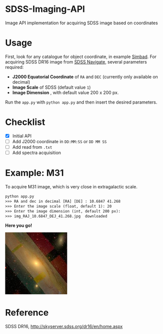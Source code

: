 # SDSS-Imaging-API
Image API implementation for acquiring SDSS image based on coordinates

# Usage

First, look for any catalogue for object coordinate, in example [Simbad](https://simbad.u-strasbg.fr/simbad/sim-fbasic).
For acquiring SDSS DR16 image from [SDSS Navigate](http://skyserver.sdss.org/dr16/en/tools/chart/navi.aspx?), several parameters required:
* **J2000 Equatorial Coordinate** of `RA` and `DEC` (currently only available on decimal)
* **Image Scale** of SDSS (default value `1`)
* **Image Dimension** , with default value 200 x 200 px.

Run the `app.py` with `python app.py` and then insert the desired parameters. 

# Checklist

- [x] Initial API
- [ ] Add J2000 coordinate in `DD:MM:SS` or `DD MM SS`
- [ ] Add read from `.txt`
- [ ] Add spectra acquisition

# Example: M31

To acquire M31 image, which is very close in extragalactic scale. 

```
python app.py 
>>> RA and dec in decimal [RA] [DE] : 10.6847 41.268
>>> Enter the image scale (float, default 1): 20
>>> Enter the image dimension (int, default 200 px): 
>>> img_RAJ_10.6847_DEJ_41.268.jpg  downloaded
```

**Here you go!**

![M31](images/img_RAJ_10.6847_DEJ_41.268.jpg)


# Reference
SDSS DR16, http://skyserver.sdss.org/dr16/en/home.aspx
